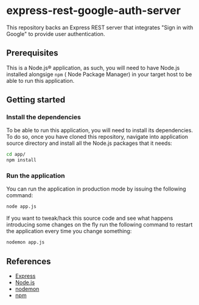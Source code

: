 # express-rest-google-auth-server
This repository backs an Express REST server that integrates "Sign in with Google" to provide user authentication.

## Prerequisites

This is a Node.js® application, as such, you will need to have Node.js installed alongsige `npm` ( Node Package Manager) in your target host to be able to run this application.

## Getting started

### Install the dependencies

To be able to run this application, you will need to install its dependencies. To do so, once you have cloned this repository, navigate into application source directory and install all the Node.js packages that it needs: 

```bash
cd app/
npm install
```

### Run the application

You can run the application in production mode by issuing the following command:

```bash
node app.js
```

If you want to tweak/hack this source code and see what happens introducing some changes on the fly run the following command to restart the application every time you change something:

```bash
nodemon app.js
```

## References

- [Express](https://www.npmjs.com/package/express)
- [Node.js](https://nodejs.org/)
- [nodemon](https://www.npmjs.com/package/nodemon)
- [npm](https://www.npmjs.com/package/npm)
